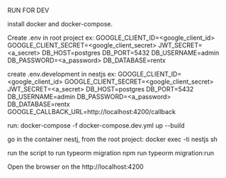 RUN FOR DEV

install docker and docker-compose.

Create .env in root project ex: 
GOOGLE_CLIENT_ID=<google_client_id>
GOOGLE_CLIENT_SECRET=<google_client_secret>
JWT_SECRET=<a_secret>
DB_HOST=postgres
DB_PORT=5432
DB_USERNAME=admin
DB_PASSWORD=<a_password>
DB_DATABASE=rentx

create .env.development in nestjs ex: 
GOOGLE_CLIENT_ID=<google_client_id>
GOOGLE_CLIENT_SECRET=<google_client_secret>
JWT_SECRET=<a_secret>
DB_HOST=postgres
DB_PORT=5432
DB_USERNAME=admin
DB_PASSWORD=<a_password>
DB_DATABASE=rentx
GOOGLE_CALLBACK_URL=http://localhost:4200/callback

run: 
    docker-compose -f docker-compose.dev.yml up --build

go in the container nestj, from the root project:
    docker exec -ti nestjs sh

run the script to run typeorm migration
    npm run typeorm migration:run


Open the browser on the http://localhost:4200
